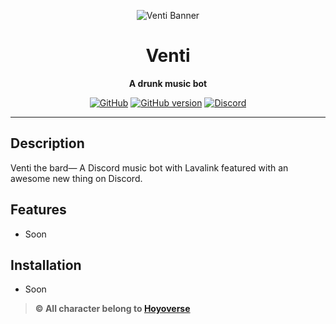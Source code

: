 <div align="center">

![Venti Banner](https://api.frutbits.org/assets/images/Venti_Banner.jpg)

# Venti

**A drunk music bot**

[![GitHub](https://img.shields.io/github/license/frutbits/venti)](https://github.com/frutbits/venti/blob/main/LICENSE)
[![GitHub version](https://badge.fury.io/gh/frutbits%2Fventi.svg)](https://badge.fury.io/gh/frutbits%2Fventi)
[![Discord](https://discordapp.com/api/guilds/332877090003091456/embed.png)](https://frutbits.org/discord)

</div>

---

## Description
Venti the bard— A Discord music bot with Lavalink featured with an awesome new thing on Discord.

## Features
- Soon

## Installation
- Soon

> **© All character belong to [Hoyoverse](https://www.hoyoverse.com/)**
